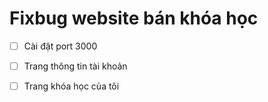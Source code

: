 # Fixbug website bán khóa học

- [ ] Cài đặt port 3000

- [ ] Trang thông tin tài khoản

- [ ] Trang khóa học của tôi